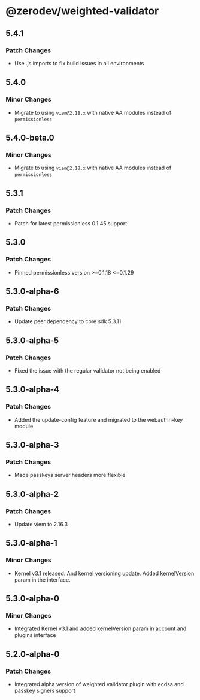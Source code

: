 # @zerodev/weighted-validator

## 5.4.1

### Patch Changes

- Use .js imports to fix build issues in all environments

## 5.4.0

### Minor Changes

- Migrate to using `viem@2.18.x` with native AA modules instead of `permissionless`

## 5.4.0-beta.0

### Minor Changes

- Migrate to using `viem@2.18.x` with native AA modules instead of `permissionless`

## 5.3.1

### Patch Changes

- Patch for latest permissionless 0.1.45 support

## 5.3.0

### Patch Changes

- Pinned permissionless version >=0.1.18 <=0.1.29

## 5.3.0-alpha-6

### Patch Changes

- Update peer dependency to core sdk 5.3.11

## 5.3.0-alpha-5

### Patch Changes

- Fixed the issue with the regular validator not being enabled

## 5.3.0-alpha-4

### Patch Changes

- Added the update-config feature and migrated to the webauthn-key module

## 5.3.0-alpha-3

### Patch Changes

- Made passkeys server headers more flexible

## 5.3.0-alpha-2

### Patch Changes

- Update viem to 2.16.3

## 5.3.0-alpha-1

### Minor Changes

- Kernel v3.1 released. And kernel versioning update. Added kernelVersion param in the interface.

## 5.3.0-alpha-0

### Minor Changes

- Integrated Kernel v3.1 and added kernelVersion param in account and plugins interface

## 5.2.0-alpha-0

### Patch Changes

- Integrated alpha version of weighted validator plugin with ecdsa and passkey signers support
